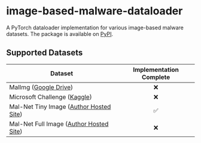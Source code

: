 # image-based-malware-dataloader

A PyTorch dataloader implementation for various image-based malware datasets. The package is available on [PyPI](https://pypi.org/project/image-based-malware-dataloader/).

## Supported Datasets

| Dataset                                                                                         | Implementation Complete |
|-------------------------------------------------------------------------------------------------|:-----------------------:|
| MalImg ([Google Drive](https://drive.google.com/file/d/1M83VzyIQj_kuE9XzhClGK5TZWh1T_pr-/view)) |           :x:           |
| Microsoft Challenge ([Kaggle](https://www.kaggle.com/c/malware-classification))                 |           :x:           |
| Mal-Net Tiny Image ([Author Hosted Site](https://mal-net.org/#Download))                             |           :white_check_mark:           |
| Mal-Net Full Image ([Author Hosted Site](https://mal-net.org/#Download))                             |           :x:           |
